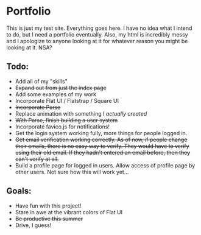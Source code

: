 Portfolio
===================

This is just my test site. Everything goes here. I have no idea what I intend to do, but I need a portfolio eventually. Also, my html is incredibly messy and I apologize to anyone looking at it for whatever reason you might be looking at it. NSA?

## Todo:
* Add all of my "skills"
* ~~Expand out from just the index page~~
* Add some examples of my work
* Incorporate Flat UI / Flatstrap / Square UI
* ~~Incorporate Parse~~
* Replace animation with something I _actually created_
* ~~With Parse, finish building a user system~~
* Incorporate favico.js for notifications!
* Get the login system working fully, more things for people logged in.
* ~~Get email verification working correctly. As of now, if people change their emails, there is no easy way to verify. They would have to verify using their old email. If they hadn't entered an email before, then they can't verify at all.~~
* Build a profile page for logged in users. Allow access of profile page by other users. Not sure how this will work yet...

## Goals:
* Have fun with this project!
* Stare in awe at the vibrant colors of Flat UI
* ~~Be productive this summer~~
* Drive, I guess!
